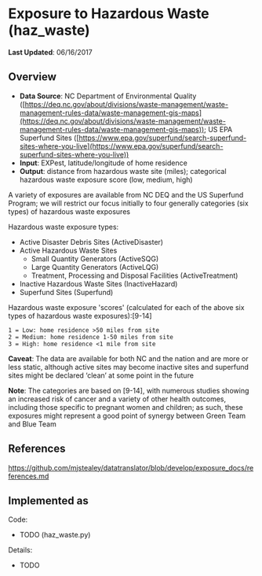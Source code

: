 # Exposure to Hazardous Waste (haz_waste)

**Last Updated**: 06/16/2017

## Overview

- **Data Source**: NC Department of Environmental Quality ([https://deq.nc.gov/about/divisions/waste-management/waste-management-rules-data/waste-management-gis-maps](https://deq.nc.gov/about/divisions/waste-management/waste-management-rules-data/waste-management-gis-maps)); US EPA Superfund Sites ([https://www.epa.gov/superfund/search-superfund-sites-where-you-live](https://www.epa.gov/superfund/search-superfund-sites-where-you-live))
- **Input**: EXPest, latitude/longitude of home residence
- **Output**: distance from hazardous waste site (miles); categorical hazardous waste exposure score (low, medium, high)

A variety of exposures are available from NC DEQ and the US Superfund Program; we will restrict our focus initially to four generally categories (six types) of hazardous waste exposures

Hazardous waste exposure types:

- Active Disaster Debris Sites (ActiveDisaster)
- Active Hazardous Waste Sites
	- Small Quantity Generators (ActiveSQG)
	- Large Quantity Generators (ActiveLQG)
	- Treatment, Processing and Disposal Facilities (ActiveTreatment)
- Inactive Hazardous Waste Sites (InactiveHazard)
- Superfund Sites (Superfund)

Hazardous waste exposure 'scores' (calculated for each of the above six types of hazardous waste exposures):[9-14]

```
1 = Low: home residence >50 miles from site
2 = Medium: home residence 1-50 miles from site
3 = High: home residence <1 mile from site
```

**Caveat**: The data are available for both NC and the nation and are more or less static, although active sites may become inactive sites and superfund sites might be declared ‘clean’ at some point in the future

**Note**: The categories are based on [9-14], with numerous studies showing an increased risk of cancer and a variety of other health outcomes, including those specific to pregnant women and children; as such, these exposures might represent a good point of synergy between Green Team and Blue Team

## References
https://github.com/mjstealey/datatranslator/blob/develop/exposure_docs/references.md

## Implemented as

Code: 
 
- TODO (haz_waste.py)

Details:

- TODO
